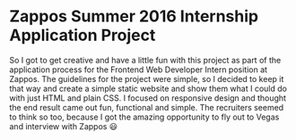 # Zappos Summer 2016 Internship Application Project

So I got to get creative and have a little fun with this project as part of the application process for the Frontend Web Developer Intern position at Zappos. The guidelines for the project were simple, so I decided to keep it that way and create a simple static website and show them what I could do with just HTML and plain CSS. I focused on responsive design and thought the end result came out fun, functional and simple. The recruiters seemed to think so too, because I got the amazing opportunity to fly out to Vegas and interview with Zappos :smiley: 
